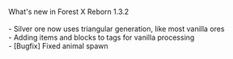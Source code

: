 What's new in Forest X Reborn 1.3.2<br />
<br /> - Silver ore now uses triangular generation, like most vanilla ores
<br /> - Adding items and blocks to tags for vanilla processing
<br /> - [Bugfix] Fixed animal spawn
